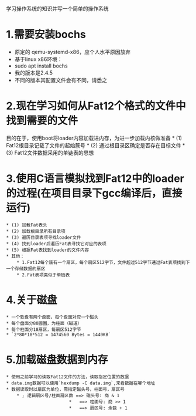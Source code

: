 学习操作系统的知识并写一个简单的操作系统

# 1.需要安装bochs
* 原定的 qemu-systemd-x86，应个人水平原因放弃
* 基于linux x86环境：
* sudo apt install bochs
* 我的版本是2.4.5
* 不同的版本其配置文件会有不同，请悉之

# 2.现在学习如何从Fat12个格式的文件中找到需要的文件
目的在于，使用boot将loader内容加载进内存，为进一步加载内核做准备
	* (1) Fat12根目录记载了文件的起始簇号
	* (2) 通过根目录区确定是否存在目标文件
	* (3) Fat12文件数据采用的单链表的思想

# 3.使用C语言模拟找到Fat12中的loader的过程(在项目目录下gcc编译后，直接运行)
	* (1) 加载Fat表头
	* (2) 加载根目录所有目录项 
	* (3) 遍历目录表项寻找loader文件
	* (4) 找到loader后遍历Fat表寻找它对应的表项
	* (5) 根据Fat表找到loader的文件内容
	* 其他：
		* 1.Fat12每个簇有一个扇区，每个扇区512字节，文件超过512字节通过Fat表项找到下一个存储数据的扇区
		* 2.Fat表项类似于单链表
# 4.关于磁盘
	* 一个软盘有两个盘面，每个盘面对应一个磁头
	* 每个盘面分80圆圈，为柱面（磁道）
	* 每个柱面分18扇区，每扇区512字节
	* `2*80*18*512 = 1474560 Bytes = 1440KB`
	
# 5.加载磁盘数据到内存
	* 使用之前学习的读取Fat12文件的方法，读取指定位置的数据
	* data.img数据可以使用`hexdump -C data.img`,来看数据在哪个地址
	* 数据读取时以扇区为单位，需指定磁头号，柱面号，扇区号
		* ; 逻辑扇区号/柱面扇区数	==> 磁头号: 商 & 1
							*	==> 柱面号: 商 >> 1
							*	==> 扇区号: 余数 + 1
	

